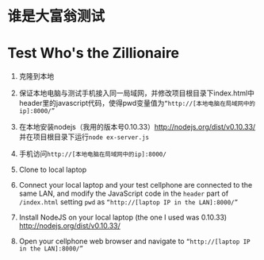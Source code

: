 # 谁是大富翁测试
# Test Who's the Zillionaire
1. 克隆到本地
2. 保证本地电脑与测试手机接入同一局域网，并修改项目根目录下index.html中header里的javascript代码，使得pwd变量值为`“http://[本地电脑在局域网中的ip]:8000/”`
3. 在本地安装nodejs（我用的版本号0.10.33）http://nodejs.org/dist/v0.10.33/
并在项目根目录下运行`node ex-server.js`
4. 手机访问`http://[本地电脑在局域网中的ip]:8000/`

1. Clone to local laptop
2. Connect your local laptop and your test cellphone are connected to the same LAN, and modify the JavaScript code in the `header` part of `/index.html` setting `pwd` as `“http://[laptop IP in the LAN]:8000/”`
3. Install NodeJS on your local laptop (the one I used was 0.10.33) http://nodejs.org/dist/v0.10.33/
4. Open your cellphone web browser and navigate to `“http://[laptop IP in the LAN]:8000/”`
